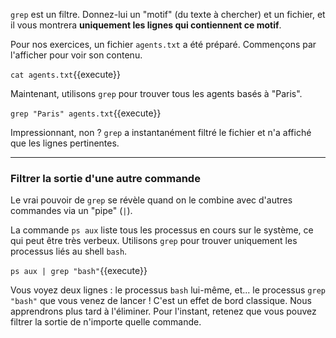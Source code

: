 `grep` est un filtre. Donnez-lui un "motif" (du texte à chercher) et un fichier, et il vous montrera **uniquement les lignes qui contiennent ce motif**.

Pour nos exercices, un fichier `agents.txt` a été préparé. Commençons par l'afficher pour voir son contenu.

`cat agents.txt`{{execute}}

Maintenant, utilisons `grep` pour trouver tous les agents basés à "Paris".

`grep "Paris" agents.txt`{{execute}}

Impressionnant, non ? `grep` a instantanément filtré le fichier et n'a affiché que les lignes pertinentes.

---

### Filtrer la sortie d'une autre commande

Le vrai pouvoir de `grep` se révèle quand on le combine avec d'autres commandes via un "pipe" (`|`).

La commande `ps aux` liste tous les processus en cours sur le système, ce qui peut être très verbeux. Utilisons `grep` pour trouver uniquement les processus liés au shell `bash`.

`ps aux | grep "bash"`{{execute}}

Vous voyez deux lignes : le processus `bash` lui-même, et... le processus `grep "bash"` que vous venez de lancer ! C'est un effet de bord classique. Nous apprendrons plus tard à l'éliminer. Pour l'instant, retenez que vous pouvez filtrer la sortie de n'importe quelle commande.